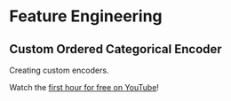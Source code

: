 # Feature Engineering

## Custom Ordered Categorical Encoder

Creating custom encoders.

Watch the [first hour for free on YouTube](https://youtu.be/ov7xhNdrsDM)!
